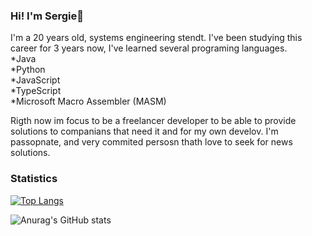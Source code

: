 ### Hi! I'm Sergie👋

I'm a 20 years old, systems engineering stendt. I've been studying this career for 3 years now, I've learned several programing languages.<br>
*Java <br>
*Python <br>
*JavaScript <br>
*TypeScript <br>
*Microsoft Macro Assembler (MASM)  <br>

Rigth now im focus to be a freelancer developer to be able to provide solutions to companians that need it and for my own develov. I'm passopnate, and very commited persosn thath love to seek for news solutions.

### Statistics

[![Top Langs](https://github-readme-stats.vercel.app/api/top-langs/?username=Serch-ING)](https://github.com/anuraghazra/github-readme-stats&theme=radical)</br>

![Anurag's GitHub stats](https://github-readme-stats.vercel.app/api?username=Serch-ING&show_icons=true&theme=radical)</br>
